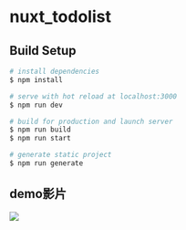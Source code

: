 # nuxt_todolist

## Build Setup

```bash
# install dependencies
$ npm install

# serve with hot reload at localhost:3000
$ npm run dev

# build for production and launch server
$ npm run build
$ npm run start

# generate static project
$ npm run generate
```
## demo影片
![](https://i.imgur.com/Uy4QuRD.gif)


